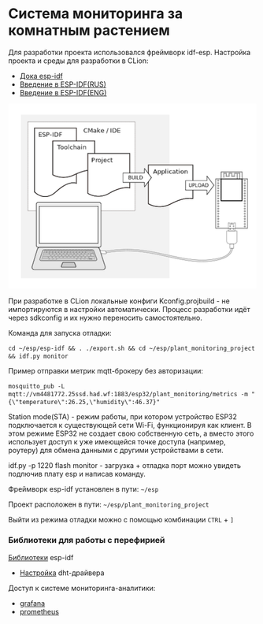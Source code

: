# Система мониторинга за комнатным растением

Для разработки проекта использовался фреймворк idf-esp.
Настройка проекта и среды для разработки в CLion:
- [Дока esp-idf](https://docs.espressif.com/projects/esp-idf/en/stable/esp32/get-started/windows-start-project.html)
- [Введение в ESP-IDF(RUS)](https://www.youtube.com/watch?v=CDBqYCwWD0c&t=1133s)
- [Введение в ESP-IDF(ENG)](https://www.youtube.com/watch?v=1o9zASOxZaQ)

![process_of_developmnet](imgs/what-you-need.png)

При разработке в CLion локальные конфиги Kconfig.projbuild - не импортируются в настройки автоматически. 
Процесс разработки идёт через sdkconfig и их нужно переносить самостоятельно.

Команда для запуска отладки:
```shell
cd ~/esp/esp-idf && . ./export.sh && cd ~/esp/plant_monitoring_project && idf.py monitor
```

Пример отправки метрик mqtt-брокеру без авторизации:
```shell
mosquitto_pub -L mqtt://vm4481772.25ssd.had.wf:1883/esp32/plant_monitoring/metrics -m "{\"temperature\":26.25,\"humidity\":46.37}"
```
Station mode(STA) - режим работы, при котором устройство ESP32 подключается к существующей сети Wi-Fi, 
функционируя как клиент. В этом режиме ESP32 не создает свою собственную сеть, 
а вместо этого использует доступ к уже имеющейся точке доступа (например, роутеру) для 
обмена данными с другими устройствами в сети.

idf.py -p 1220 flash monitor - загрузка + отладка порт можно увидеть подлючив плату esp и написав команду.

Фреймворк esp-idf установлен в пути: `~/esp`

Проект расположен в пути: `~/esp/plant_monitoring_project`

Выйти из режима отладки можно с помощью комбинации `CTRL` + `]`

### Библиотеки для работы с перефирией

[Библиотеки](https://github.com/UncleRus/esp-idf-lib) esp-idf

- [Настройка](https://github.com/UncleRus/esp-idf-lib/tree/master/examples/dht/default) dht-драйвера



Доступ к системе мониторинга-аналитики:
- [grafana](http://vm4481772.25ssd.had.wf:3000/d/ce3f4anwhavpce/plant-monitoring?from=now-15m&to=now&timezone=browser)
- [prometheus](http://vm4481772.25ssd.had.wf:9090/graph?g0.expr=sensor_temprature&g0.tab=1&g0.display_mode=lines&g0.show_exemplars=0&g0.range_input=1h)
